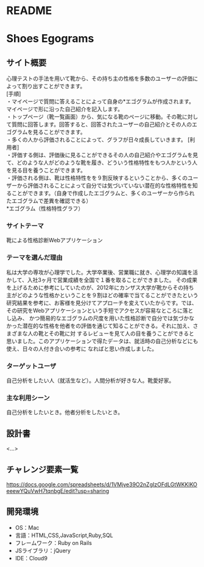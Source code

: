 # README

# Shoes Egograms

## サイト概要
心理テストの手法を用いて靴から、その持ち主の性格を多数のユーザーの評価によって割り出すことができます。</br>
[手順]</br>
・マイページで質問に答えることによって自身の*エゴグラムが作成されます。マイページで形に沿った自己紹介を記入します。</br>
・トップページ（靴一覧画面）から、気になる靴のページに移動。その靴に対して質問に回答します。回答すると、回答されたユーザーの自己紹介とその人のエゴグラムを見ることができます。</br>
・多くの人から評価されることによって、グラフが日々成長していきます。
[利用者]</br>
・評価する側は、評価後に見ることができるその人の自己紹介やエゴグラムを見て、どのような人がどのような靴を履き、どういう性格特性をもつ人かという人を見る目を養うことができます。</br>
・評価される側は、靴は性格特性をを９割反映するということから、多くのユーザーから評価されることによって自分では気づいていない潜在的な性格特性を知ることができます。（自身で作成したエゴグラムと、多くのユーザーから作られたエゴグラムで差異を確認できる）</br>
*エゴグラム（性格特性グラフ）
### サイトテーマ
靴による性格診断Webアプリケーション

### テーマを選んだ理由
私は大学の専攻が心理学でした。大学卒業後、営業職に就き、心理学の知識を活かして、入社3ヶ月で営業成績を全国で１番を取ることができました。
その成果を上げるために参考にしていたのが、2012年にカンザス大学が靴からその持ち主がどのような性格かということを９割ほどの確率で当てることができたという
研究結果を参考に、お客様を見分けてアプローチを変えていたからです。では、その研究をWebアプリケーションという手短でアクセスが容易なところに落とし込み、
かつ簡易的なエゴグラムの尺度を用いた性格診断で自分では気づかなかった潜在的な性格を他者をの評価を通じて知ることができる。それに加え、さまざまな人の靴とその靴に対
するレビューを見て人の目を養うことができると思いました。このアプリケーションで得たデータは、就活時の自己分析などにも使え、日々の人付き合いの参考に
なればと思い作成しました。

### ターゲットユーザ
自己分析をしたい人（就活生など）。人間分析が好きな人。靴愛好家。

### 主な利用シーン
自己分析をしたいとき。他者分析をしたいとき。

## 設計書
<...>

## チャレンジ要素一覧
https://docs.google.com/spreadsheets/d/1VMjye39O2nZgIzOFdLGtWKKlKOeeewYQuVwH7tqnbgE/edit?usp=sharing
## 開発環境
- OS：Mac
- 言語：HTML,CSS,JavaScript,Ruby,SQL
- フレームワーク：Ruby on Rails
- JSライブラリ：jQuery
- IDE：Cloud9

